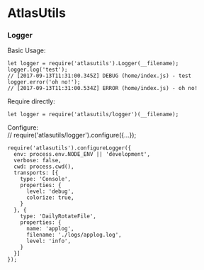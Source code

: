 # AtlasUtils

### Logger

Basic Usage:  

    let logger = require('atlasutils').Logger(__filename);
    logger.log('test');
    // [2017-09-13T11:31:00.345Z] DEBUG (home/index.js) - test
    logger.error('oh no!');
    // [2017-09-13T11:31:00.534Z] ERROR (home/index.js) - oh no!

Require directly:

    let logger = require('atlasutils/logger')(__filename);

Configure:  
    // require('atlasutils/logger').configure({...});

    require('atlasutils').configureLogger({
      env: process.env.NODE_ENV || 'development',
      verbose: false,
      cwd: process.cwd(),
      transports: [{
        type: 'Console',
        properties: {
          level: 'debug',
          colorize: true,
        }
      }, {
        type: 'DailyRotateFile',
        properties: {
          name: 'applog',
          filename: './logs/applog.log',
          level: 'info',
        }
      }]
    });

